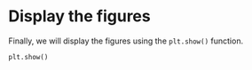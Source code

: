 # Display the figures

Finally, we will display the figures using the `plt.show()` function.

```python
plt.show()
```
